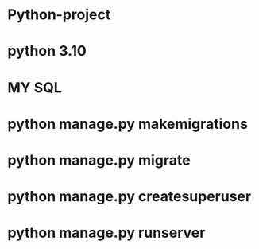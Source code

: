 # Python-project
# python 3.10
# MY SQL
# python manage.py makemigrations
# python manage.py migrate
# python manage.py createsuperuser
# python manage.py runserver
